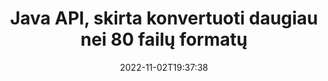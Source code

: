 ---
############################# Static ############################
layout: "product"
date: 2022-11-02T19:37:38
draft: false

product: "Conversion"
product_tag: "conversion"
platform: Java
platform_tag: java

############################# Head ############################
head_title: "Java Dokumentų konvertavimo API | Konvertuoti PDF Word Excel PPTX HTML vaizdus"
head_description: "Java Dokumentų konvertavimo API. Konvertuokite PDF Word DOC DOCX, Excel skaičiuokles PPT PPTX, HTML, PSD, MPT MPP, el. paštu MSG EMLX, AutoCAD ir vaizdo failų formatus."

############################# Header ############################
title: "Java API, skirta konvertuoti daugiau nei 80 failų formatų"
description: "Paprasta API, skirta integruoti dokumentų ir vaizdų konvertavimo funkcijas į Java programas neįdiegus jokios išorinės programinės įrangos."
button:
    enable: true
    icon: "fas fa-arrow-down"
    label: "Atsisiųskite nemokamą bandomąją versiją"
    link: "https://downloads.groupdocs.com/conversion/java"

############################# SubMenu ############################
submenu:
    enable: true
    
    left:
        img_alt: "GroupDocs.Conversion for Java"
        image: "https://www.groupdocs.cloud/templates/groupdocs/images/product-logos/groupdocs-conversion-java.png"
        product: "GroupDocs.Conversion"
        platform: "Java"

    middle:
        button:
            # button loop
            - link: "#overview"
              text: "Apžvalga"

            # button loop
            - link: "#features"
              text: "funkcijos"

            # button loop
            - link: "#support"
              text: "Palaikymas"

            # button loop
            - link: "https://products.groupdocs.app/conversion"
              text: "Tiesioginė demonstracija"

            # button loop
            - link: "https://purchase.groupdocs.com/pricing/conversion/java"
              text: "Kainodara"

    right:
        link_download: "https://downloads.groupdocs.com/conversion"
        link_learn: "https://docs.groupdocs.com/conversion/java/"
        link_buy: "https://purchase.groupdocs.com"

############################# Overview ############################
overview:
    enable: true
    content: |
      GroupDocs.Conversion for Java sujungia galingą dokumentų konvertavimo API rinkinį, kad jūsų Java programose būtų rodomi vaizdai ir dokumentų formatai, nereikia įdiegti papildomos programinės įrangos. Ji natūraliai rastrizuoja dokumentus ir konvertuoja juos į SVG+HTML+CSS, kad pagerintų dokumentų peržiūros kokybę, tuo pačiu užtikrinant tikrojo teksto aukštos kokybės išvestį. Naudodami dokumentų atvaizdavimo API – greitai peržiūrėkite PDF, HTML, XML, „Microsoft Office Word“, „Excel“ darbalapius, „PowerPoint“ pristatymus, „Outlook“ el. laiškus, „Visio“ diagramas, projektą, metafailus, vaizdus ir įvairius kitus failų formatus lengvai ir su mažiau programavimo pavojų. Jis taip pat gali rodyti slaptažodžiu apsaugotus failus ir leisti dokumentą pateikti HTML, vaizdo ar PDF formatu po atvaizdavimo. Mūsų failų konvertavimo biblioteka yra gana pritaikoma, nes leidžia rodyti visą dokumentą arba pateikti jį iš dalies, kad procesas būtų pagreitintas. Naudodami GroupDocs.Conversion for Java API, galite peržiūrėti puslapius, konkretų langelių diapazoną skaičiuoklėje arba net pateikti atskiro dokumento sluoksnį tokiais formatais kaip PDF ir CAD.

      GroupDocs.Conversion for Java API leidžia pateikti dokumentus su arba be anotacijų ar komentarų palaikomiems failų formatams. Tai taip pat leidžia pridėti pasirinktinius šriftų katalogus ir išgauti pagrindinę dokumento informaciją, tokią kaip failo tipas, plėtinys, pavadinimas, puslapių skaičius ir kt.
    tabs:
      enable: true
      
      ## TAB ONE ##
      tab_one:
        description: |
          Toliau pateikiama GroupDocs.Conversion for Java apžvalga:
        
        right:
          enable: true
          icon: "fab fa-html5"
          title: "Apžvalga"
          content: |
            * Automatiškai aptikti failo tipą
            * Konvertuoti dokumentus
            * Konvertuoti pristatymus
            * Konvertuoti skaičiuokles
            * Konvertuokite rastrinius vaizdus
            * Konvertuoti PDF dokumentus
            * Konvertuoti kitus formatus
            * Taikyti vandens ženklą
            * Nurodykite failo slaptažodį
            * Tinkinkite konversiją

      ## TAB TWO ##
      tab_two:
        description: |
          GroupDocs.Conversion for Java palaiko visų populiarių ir dažniausiai naudojamų [dokumento failų formatų] konvertavimą (https://docs.groupdocs.com/conversion/net/supported-document-formats/).

        left:
          enable: true
          table:
            # table loop
            - title: "Konvertuoti iš:"
              content: |
                * **Dokumentai**: DOC, DOCX, DOCM, DOT, DOTX, DOTM, RTF, TXT, ODT, OTT
                * **Skaičiuoklės**: XLS, XLSX, XLSM, XLSB, CSV, XLS2003, ODS, TSV, XLT, XLTX, XLTM, XLAM, FODS, SXC
                * **Pristatymai**: PPT, PPTX, PPS, PPSX, ODP, POT, POTX, POTM, PPTM, PPSM, FODP
                * **Vaizdai**: TIF, TIFF, JPG, JPEG, PNG, GIF, BMP, ICO, DIB, JPC, JPEG-LS, JPEG2000
                * **Nešiojami**: PDF, XPS, OXPS, EPUB
                * **HTML**: HTM, HTML, MHTML
                * **Metafailai**: EMZ, WMZ
                * **PhotoShop**: PSD
                * **Projektas**: MPP, MPT, MPX
                * **Outlook**: PST, OST
                * **El. paštas**: MSG, EML, EMLX
                * **Diagramos**: VSD, VSDX, VSDM, VSS, VSSM, VST, VSTM, VSX, VTX, VDW, VDX, SVG, SVGZ
                * **AutoCAD**: DXF, DWG, DWF, STL, IFC, DWT
                * **PostScript**: EPS, PS, PSL, CGM
                * **CorelDRAW**: CDR, CMX
                * **Kita**: VCF, PLT, LGS, OTG, MD, AI, LOG

        right:
          enable: true
          table:
            # table loop
            - title: "Konvertuoti į:"
              content: |
                * **Dokumentai**: DOC, DOCX, DOCM, DOT, DOTX, DOTM, RTF, TXT, ODT, OTT
                * **Skaičiuoklės**: XLS, XLSX, XLSM, XLSB, CSV, XLS2003, TSV, XLTX, ODS, XLAM, FODS, DIF, SXC
                * **Pristatymai**: PPT, PPTX, PPS, PPSX, ODP, POTX, POTM, PPTM, PPSM, FODP
                * **Vaizdai**: TIF, TIFF, JPG, JPEG, PNG, GIF, BMP, ICO, JPEG2000
                * **Metafailai**: EMF, WMF, EMZ, WMZ
                * **Diagramos**: SVGZ
                * **Nešiojami**: PDF, XPS
                * **HTML**: HTM, HTML, MHTML
                **Kita**: MD

      ## TAB THREE ##
      tab_three:
        description: |
          GroupDocs.Conversion for Java palaiko šias operacines sistemas, karkasus ir paketų tvarkykles:
      
        left:
          enable: true
          table:
            # table loop
            - icon: "fab fa-windows"
              title: "Operacinės sistemos"
              content: |
                Windows Desktop, Windows Server, Linux, MacOS

            # table loop
            - icon: "fas fa-code"
              title: "Palaikomi karkasai"
              content: |
                Java runtime: J2SE 6.0 and above

        right:
          enable: true
          table:
            # table loop
            - icon: "fas fa-box"
              title: "Paketo valdytojas"
              content: |
                Maven

            # table loop
            - icon: "fas fa-tools"
              title: "Paketo valdytojas"
              content: |
                NetBeans, Intellij IDEA, Eclipse, etc.

############################# Features ############################
features:
    enable: true
    title: "GroupDocs.Conversion for Java funkcijos"

    feature:
      # feature loop
      - icon: "fas fa-copy"
        content: "Lengva integracija ir matavimo licencijavimas"

      # feature loop
      - icon: "fas fa-eye"
        content: "Nustatykite numatytąją mastelio keitimo parinktį, kai konvertuojate į žodžius, skaidres ar langelius"

      # feature loop
      - icon: "fas fa-bolt"
        content: "Konvertuoti į / iš visų populiarių rastrinių vaizdo formatų ir priskirti vaizdo DPI, aukštį ir plotį"
      
      # feature loop
      - icon: "fas fa-file-powerpoint"
        content: "Konvertuokite PDF ir vaizdą į pilkos spalvos tonus ir linijuokite PDF dokumentą žiniatinkliui"

      # feature loop
      - icon: "fas fa-code"
        content: "Nurodykite žymės lygį, antraštės lygį ir išplėstinį lygį konvertuodami Word į PDF / XPS"

      # feature loop
      - icon: "fas fa-cloud"
        content: "Konfigūruokite ir įdėkite vandens ženklą konvertuotame dokumente kaip foną, kad būtų rodomas už teksto"

      # feature loop
      - icon: "fas fa-remove-format"
        content: "Pateikite el. pašto antraštę konvertuojant iš el. pašto"

      # feature loop
      - icon: "fas fa-comment-slash"
        content: "Nustatykite pasirinktinius šriftų katalogus ir aiškiai įkelkite / pakeiskite šriftą dokumento konvertavimo metu"

      # feature loop
      - icon: "fas fa-location-arrow"
        content: "Nustatyti numatytąjį šriftą, kad pakeistumėte trūkstamus šriftus, skirtus dokumentų, skaidrių ir skaičiuoklių konvertavimui"

      # feature loop
      - icon: "fas fa-border-all"
        content: ""

      # feature loop
      - icon: "fas fa-wrench"
        content: "Konvertuokite skaičiuoklę su tinklelio linijomis ir pašalinkite komentarus iš skaidrių konvertuojant"

      # feature loop
      - icon: "fas fa-columns"
        content: "Konvertuoti konkrečius dokumento puslapius į PDF formatą ir konvertuoti konkretų langelių diapazoną skaičiuoklėse"

      # feature loop
      - icon: "fas fa-file-word"
        content: "Rodyti paslėptus lapus ir praleisti tuščias eilutes bei stulpelius konvertuojant skaičiuokles"

      # feature loop
      - icon: "fas fa-envelope"
        content: "Suskaičiuokite bendrą dokumento puslapių skaičių ir konvertuodami nustatykite slaptažodį į neapsaugotą dokumentą"

      # feature loop
      - icon: "fas fa-print"
        content: "Galimybė pašalinti komentarus ir įterptuosius failus iš PDF"

      # feature loop
      - icon: "fas fa-file-archive"
        content: "Sukurkite HTML 5 suderinamą žymėjimą konvertuodami į HTML"

      # feature loop
      - icon: "fas fa-lock"
        content: "Automatiškai aptikti šaltinio tipą ir grąžinti visas galimas konversijas konvertuojant iš srauto"

      # feature loop
      - icon: "fas fa-file-code"
        content: "Galimybė grąžinti kiekvieną puslapį atskirame sraute konvertuojant į PDF arba HTML"
      
      # feature loop
      - icon: "fas fa-fill-drip"
        content: "Rodyti / slėpti žymėjimą, komentarus ir sekti pakeitimus konvertuojant iš Word"

      # feature loop
      - icon: "fas fa-file-excel"
        content: "DOCX konvertavimas į Tiff G3 su šešėliavimo parinktimi"

      # feature loop
      - icon: "fas fa-heading"
        content: "Konvertuoti konkrečius maketus konvertuojant iš CAD dokumento"

      # feature loop
      - icon: "fas fa-project-diagram"
        content: "Automatinis pavadinimo suteikimas išsaugant konvertuotą dokumentą į failą"

      # feature loop
      - icon: "fas fa-cube"
        content: "Palaikoma mokama licencija, kurią reikia apmokestinti, atsižvelgiant į API naudojimą"

      # feature loop
      - icon: "fab fa-uncharted"
        content: "Konvertuokite diagramas į teksto apdorojimo failų formatus"
      
      # feature loop
      - icon: "fab fa-uncharted"
        content: "Pridėkite puslapių numerius konvertuodami HTML į teksto apdorojimo dokumentą"

      # feature loop
      - icon: "fab fa-uncharted"
        content: "Konvertuokite XML dokumentus į bet kokį formatą be transformacijos"

      # feature loop
      - icon: "fab fa-uncharted"
        content: "Stebėkite failų konvertavimo eigą (pradžia, pabaiga) tiesiai iš kliento programos"

    more_feature:
      # more_feature_loop
      - title: "Lengvas dokumento formato konvertavimas naudojant Java"
        content: |
          Galite konvertuoti daugelio dokumentų tipų failų formatus naudodami GroupDocs.Conversion for Java API. Čia jums pateikiamos kelios kodo eilutės, skirtos atlikti pagrindinį dokumento konvertavimą naudojant „Java“.  
            
          {features.more_feature.step1} 
          {features.more_feature.step2} 
          {features.more_feature.step3} 
            
          ```java    
           // Įkelti šaltinio failą DOCX konvertavimui
          Converter converter = new Converter("input.docx");
          // Paruoškite tikslinio formato PDF konversijos parinktis
          ConvertOptions convertOptions = new FileType().fromExtension("pdf").getConvertOptions();
          // Konvertuoti į PDF formatą
          converter.convert("output.pdf", convertOptions);
          ```
            
      # more_feature_loop
      - title: "Skaitykite dokumentą iš URL arba konversijos kelio"
        content: "Naudodami GroupDocs.Conversion for Java API, galite nuskaityti įvesties dokumentą iš failo kelio ir URL. Išvesties dokumentą galite išsaugoti kaip failą arba išsiųsti išvestį tiesiai į srautą."

      # more_feature_loop
      - title: "Išsami techninė pagalba"
        content: |
          GroupDocs.Conversion for Java yra paprasta ir tiksli API, kurią galite lengvai integruoti į „Java“ pagrįstas programas. Tačiau norėdami greitai pradėti dirbti, taip pat pateikiame lengvai sekamus kodo pavyzdžius ir išsamią API dokumentaciją.  
            
          * PdfA_1A
          * PdfA_1B
          * PdfA_2A
          * PdfA_3A
          * PdfA_2B
          * PdfA_2U
          * PdfA_3B
          * PdfA_3U
          * v1_3
          * v1_4
          * v1_5
          * v1_6
          * v1_7
          * PdfX_1A
          * PdfX3

############################# Support ############################
support:
    enable: true

############################# Solutions ############################
solutions:
    enable: true
    title: "GroupDocs.Conversion siūlo dokumentų konvertavimo API kitoms populiarioms kūrimo aplinkoms"

    solution:
        # solution loop
        - img_alt: "GroupDocs.Conversion, skirtas .NET"
          image: "https://www.groupdocs.cloud/templates/groupdocs/images/product-logos/groupdocs-conversion-net.png"
          product: "GroupDocs.Conversion"
          platform: ".NET"
          link: "/conversion/net/"

############################# Back to top ###############################
back_to_top:
  enable: true
---